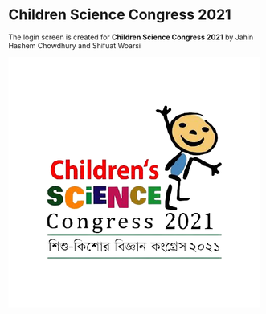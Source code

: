 <titel><h1>Children Science Congress 2021</titel></h1>
<p> The login screen is created for <strong>Children Science Congress 2021</strong> by Jahin Hashem Chowdhury and Shifuat Woarsi</p>

![](Cscongress.png)
